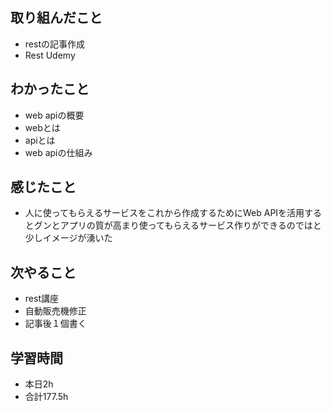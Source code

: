 
## 取り組んだこと
  - restの記事作成
  - Rest Udemy
## わかったこと
  - web apiの概要
  - webとは
  - apiとは
  - web apiの仕組み
## 感じたこと
  - 人に使ってもらえるサービスをこれから作成するためにWeb APIを活用するとグンとアプリの質が高まり使ってもらえるサービス作りができるのではと少しイメージが湧いた


## 次やること
  - rest講座
  - 自動販売機修正
  - 記事後１個書く

## 学習時間
  - 本日2h
  - 合計177.5h
